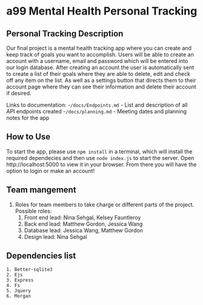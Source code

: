 # a99 Mental Health Personal Tracking

## Personal Tracking Description 

Our final project is a mental health tracking app where you can create and keep track of goals you want to accomplish. Users will be able to create an account with a username, email and password which will be entered into our login database. After creating an account the user is automatically sent to create a list of their goals where they are able to delete, edit and check off any item on the list. As well as a settings button that directs them to their account page where they can see their information and delete their account if desired.

Links to documentation: 
-`/docs/Endpoints.md` - List and description of all API endpoints created
-`/docs/planning.md` - Meeting dates and planning notes for the app

## How to Use

To start the app, please use `npm install` in a terminal, which will install the required dependecies and then use `node index.js` to start the server. Open http://localhost:5000 to view it in your browser. From there you will have the option to login or make an account!


## Team mangement

1. Roles for team members to take charge or different parts of the project. Possible roles:
    1. Front end lead: Nina Sehgal, Kelsey Fauntleroy
    2. Back end lead: Matthew Gordon, Jessica Wang
    3. Database lead: Jessica Wang, Matthew Gordon
    4. Design lead: Nina Sehgal


## Dependencies list

    1. Better-sqlite3
    2. Ejs
    3. Express
    4. Fs
    5. Jquery
    6. Morgan
